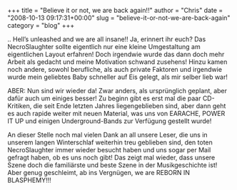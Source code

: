 +++
title = "Believe it or not, we are back again!!"
author = "Chris"
date = "2008-10-13 09:17:31+00:00"
slug = "believe-it-or-not-we-are-back-again"
category = "blog"
+++

.. Hell’s unleashed and we are all insane!!
Ja, erinnert ihr euch? Das NecroSlaughter sollte eigentlich nur eine kleine Umgestaltung am eigentlichen Layout erfahren!
Doch irgendwie wurde das dann doch mehr Arbeit als gedacht und meine Motivation schwand zusehens! Hinzu kamen noch andere, sowohl berufliche, als auch private Faktoren und irgendwie wurde mein geliebtes Baby schneller auf Eis gelegt, als mir selber lieb war!

ABER: Nun sind wir wieder da! Zwar anders, als ursprünglich geplant, aber dafür auch um einiges besser! Zu beginn gibt es erst mal die paar CD-Kritiken, die seit Ende letzten Jahres liegengeblieben sind, aber dann geht es auch rapide weiter mit neuen Material, was uns von EARACHE, POWER IT UP und einigen Underground-Bands zur Verfügung gestellt wurde!

An dieser Stelle noch mal vielen Dank an all unsere Leser, die uns in unserem langen Winterschlaf weiterhin treu geblieben sind, den toten NecroSlaughter immer wieder besucht haben und uns sogar per Mail gefragt haben, ob es uns noch gibt! Das zeigt mal wieder, dass unsere Szene doch die familiärste und beste Szene in der Musikgeschichte ist! Aber genug geschleimt, ab ins Vergnügen, we are REBORN IN BLASPHEMY!!!
